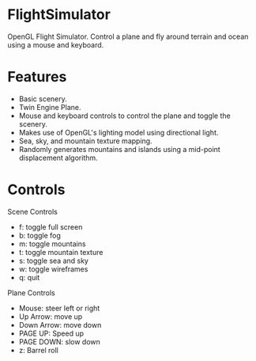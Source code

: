 # FlightSimulator
OpenGL Flight Simulator. 
Control a plane and fly around terrain and ocean using a mouse and keyboard.

# Features
- Basic scenery.
- Twin Engine Plane.
- Mouse and keyboard controls to control the plane and toggle the scenery.
- Makes use of OpenGL's lighting model using directional light.
- Sea, sky, and mountain texture mapping.
- Randomly generates mountains and islands using a mid-point displacement algorithm.

# Controls
Scene Controls
- f: toggle full screen
- b: toggle fog
- m: toggle mountains
- t: toggle mountain texture
- s: toggle sea and sky
- w: toggle wireframes
- q: quit

Plane Controls
- Mouse: steer left or right
- Up Arrow: move up
- Down Arrow: move down
- PAGE UP: Speed up
- PAGE DOWN: slow down
- z: Barrel roll
